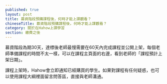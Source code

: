 ```yaml
---
published: true
layout: post
title: 募資階段預購課程後，何時才能上課觀看？
chineseTitle: 募資階段預購課程後，何時才能上課觀看？
category: 關於在Hahow上課學習
section: 繳費之後
---
```


 

募資階段為期30天，達標後老師最慢需要在60天內完成課程並公開上架，每個老師準備課程的時間不太一樣，可以在課程主頁面的右邊，看到老師的「課程預計上架日期」。

課程上架時，Hahow會立即通知已經購買的學生。如果對課程有任何疑惑，也可以使用課程大綱裡面留言問答區，直接與老師溝通。
